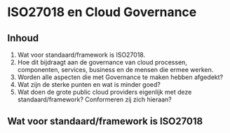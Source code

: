 # ISO27018 en Cloud Governance

## Inhoud
1. Wat voor standaard/framework is ISO27018.
2. Hoe dit bijdraagt aan de governance van cloud processen, componenten, services, business en
de mensen die ermee werken.
3. Worden alle aspecten die met Governance te maken hebben
afgedekt?
4. Wat zijn de sterke punten en wat is minder goed?
5. Wat doen de grote public cloud providers eigenlijk met deze standaard/framework?
Conformeren zij zich hieraan?

## Wat voor standaard/framework is ISO27018
